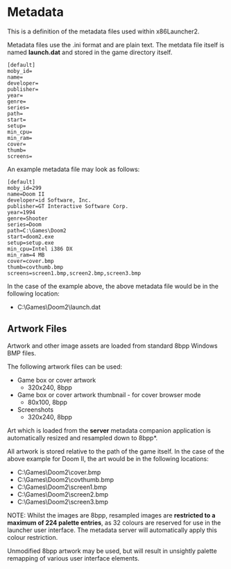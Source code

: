 # Metadata

This is a definition of the metadata files used within x86Launcher2.

Metadata files use the .ini format and are plain text. The metdata file itself is named **launch.dat** and stored in the game directory itself.

```
[default]
moby_id=
name=
developer=
publisher=
year=
genre=
series=
path=
start=
setup=
min_cpu=
min_ram=
cover=
thumb=
screens=
```

An example metadata file may look as follows:

```
[default]
moby_id=299
name=Doom II
developer=id Software, Inc.
publisher=GT Interactive Software Corp.
year=1994
genre=Shooter
series=Doom
path=C:\Games\Doom2
start=doom2.exe
setup=setup.exe
min_cpu=Intel i386 DX
min_ram=4 MB
cover=cover.bmp
thumb=covthumb.bmp
screens=screen1.bmp,screen2.bmp,screen3.bmp
```

In the case of the example above, the above metadata file would be in the following location:

   * C:\Games\Doom2\launch.dat

## Artwork Files

Artwork and other image assets are loaded from standard 8bpp Windows BMP files.

The following artwork files can be used:

   * Game box or cover artwork
     * 320x240, 8bpp
   * Game box or cover artwork thumbnail - for cover browser mode
     * 80x100, 8bpp
   * Screenshots
     * 320x240, 8bpp

Art which is loaded from the **server** metadata companion application is automatically resized and resampled down to 8bpp*.

All artwork is stored relative to the path of the game itself. In the case of the above example for Doom II, the art would be in the following locations:

   * C:\Games\Doom2\cover.bmp
   * C:\Games\Doom2\covthumb.bmp
   * C:\Games\Doom2\screen1.bmp
   * C:\Games\Doom2\screen2.bmp
   * C:\Games\Doom2\screen3.bmp

NOTE: Whilst the images are 8bpp, resampled images are **restricted to a maximum of 224 palette entries**, as 32 colours are reserved for use in the launcher user interface. The metadata server will automatically apply this colour restriction. 

Unmodified 8bpp artwork may be used, but will result in unsightly palette remapping of various user interface elements.